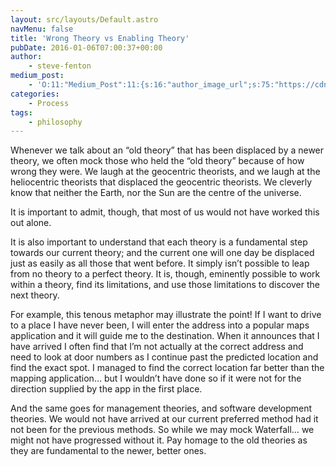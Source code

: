 ```yaml
---
layout: src/layouts/Default.astro
navMenu: false
title: 'Wrong Theory vs Enabling Theory'
pubDate: 2016-01-06T07:00:37+00:00
author:
    - steve-fenton
medium_post:
    - 'O:11:"Medium_Post":11:{s:16:"author_image_url";s:75:"https://cdn-images-1.medium.com/fit/c/400/400/1*eXkhfEuF41g5W_xnc_ydLA.jpeg";s:10:"author_url";s:38:"https://medium.com/@steve.fenton.co.uk";s:11:"byline_name";N;s:12:"byline_email";N;s:10:"cross_link";s:3:"yes";s:2:"id";s:11:"63721e5cf2d";s:21:"follower_notification";s:3:"yes";s:7:"license";s:19:"all-rights-reserved";s:14:"publication_id";s:2:"-1";s:6:"status";s:5:"draft";s:3:"url";s:50:"https://medium.com/@steve.fenton.co.uk/63721e5cf2d";}'
categories:
    - Process
tags:
    - philosophy
---
```


Whenever we talk about an “old theory” that has been displaced by a newer theory, we often mock those who held the “old theory” because of how wrong they were. We laugh at the geocentric theorists, and we laugh at the heliocentric theorists that displaced the geocentric theorists. We cleverly know that neither the Earth, nor the Sun are the centre of the universe.

It is important to admit, though, that most of us would not have worked this out alone.

It is also important to understand that each theory is a fundamental step towards our current theory; and the current one will one day be displaced just as easily as all those that went before. It simply isn’t possible to leap from no theory to a perfect theory. It is, though, eminently possible to work within a theory, find its limitations, and use those limitations to discover the next theory.

For example, this tenous metaphor may illustrate the point! If I want to drive to a place I have never been, I will enter the address into a popular maps application and it will guide me to the destination. When it announces that I have arrived I often find that I’m not actually at the correct address and need to look at door numbers as I continue past the predicted location and find the exact spot. I managed to find the correct location far better than the mapping application… but I wouldn’t have done so if it were not for the direction supplied by the app in the first place.

And the same goes for management theories, and software development theories. We would not have arrived at our current preferred method had it not been for the previous methods. So while we may mock Waterfall… we might not have progressed without it. Pay homage to the old theories as they are fundamental to the newer, better ones.